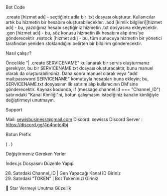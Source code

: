 Bot Code

.create [hizmet adı] - seçtiğiniz adla bir .txt dosyası oluşturur. Kullanıcılar artık bu hizmetin bir hesabını oluşturabilecekler.
.add [kimlik bilgileri][hizmet adı] - bu, yazdığınız hesabı seçtiğiniz hizmetin .txt dosyasına ekleyecektir.
.gen [hizmet adı] - bu, söz konusu hizmetin ilk hesabını alıp dms'ye gönderecektir
.restock [hizmet adı] - bu, tüm sunucuya hizmetin bir yönetici tarafından yeniden stoklandığını belirten bir bildirim gönderecektir.

Nasıl çalışır?

Öncelikle "| .create SERVICENAME" kullanarak bir servis oluşturmanız gerekiyor, bu bir SERVICENAME.txt dosyası oluşturacaktır, bunu manuel olarak da oluşturabilirsiniz.
Daha sonra manuel olarak veya "add mail:password SERVICENAME" komutuyla hesapları buna ekleyin; bu, SERVICENAME.txt dosyasının ilk satırını alıp kullanıcının DM'sine gönderecektir. Kaynak kodunda, if (message.channel.id === "Channel_ID") satırındaki "Kanal Kimliği"ni, botun çalışmasını istediğiniz kanalın kimliğiyle değiştirmeyi unutmayın.

Support

Mail: xewisbusiness@gmail.com
Discord: xewisss
Discord Server : https://discord.gg/4p4nqtc4bj

Botun Prefix

( . )

Değiştirmeniz Gereken Yerler

İndex.js Dosyasını Düzenle Yapıp 

28. Satırdaki Channel_ID | Gen Yapacağı Kanal ID Giriniz
163. Satırdaki "TOKEN" | Bot Tokeninizi Giriniz

🌟 Star Vermeyi Unutma Güzellik
